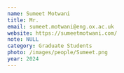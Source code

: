 ```yaml
---
name: Sumeet Motwani
title: Mr.
email: sumeet.motwani@eng.ox.ac.uk
website: https://sumeetmotwani.com/
note: NULL
category: Graduate Students
photo: /images/people/Sumeet.png
year: 2024
---
```

